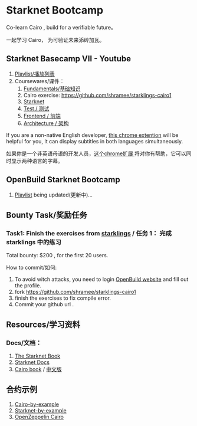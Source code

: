 # Starknet Bootcamp



Co-learn Cairo ,  build for a verifiable future。

一起学习 Cairo， 为可验证未来添砖加瓦。



## Starknet Basecamp VII - Youtube 

1. [Playlist/播放列表](https://www.youtube.com/playlist?list=PLMXIoXErTTYX-ZSxlaYDxsR66l5a39IwA)
2. Coursewares/课件：
   1.  [Fundamentals/基础知识](https://docs.google.com/presentation/d/1hlDYWmNX5j2UUZsXLvDLb1kR8rwPvjAnbpfo3hg_kEU/edit#slide=id.g25b027f2396_0_0) 
   2. Cairo exercise: https://github.com/shramee/starklings-cairo1
   3. [ Starknet](https://docs.google.com/presentation/d/1NCBlO-9kdF1t54kR9Q7cvSAGoC2PocTrlr4SryAeBmU/edit#slide=id.g1dff4c31abe_0_50)
   4. [Test / 测试](https://docs.google.com/presentation/d/1KSI_8rcxvxXJU-oeKngj_s5T_RNdKPSs7h-_jONWBA4/edit?usp=sharing)
   5.  [Frontend / 前端](https://docs.google.com/presentation/d/1Q5HnlJ90QpttAzxweXQe8mAPOZV93tTClJn43Q5UUM0/edit?usp=sharing) 
   6.  [Architecture / 架构](https://docs.google.com/presentation/d/1E2J0d_n7TxSnNPHY9watHlUNETYjM5Ad3lke-6-5PPg/edit?usp=sharing)



If you are a non-native English developer, [this chrome extention](https://chromewebstore.google.com/detail/language-learning-with-ne/bekopgepchoeepdmokgkpkfhegkeohbl?utm_source=ext_app_menu) will be helpful for you, It can display subtitles in both languages simultaneously.

如果你是一个非英语母语的开发人员，[这个chrome扩展 ](https://chromewebstore.google.com/detail/language-learning-with-ne/bekopgepchoeepdmokgkpkfhegkeohbl?utm_source=ext_app_menu)将对你有帮助，它可以同时显示两种语言的字幕。

## OpenBuild Starknet Bootcamp

1. [Playlist](https://openbuild.xyz/learn/challenges/89)  being updated(更新中)...



## Bounty Task/奖励任务

### Task1:  Finish the exercises from [starklings](https://github.com/shramee/starklings-cairo1) / 任务 1： 完成 starklings 中的练习

Total bounty:  $200 , for the first 20 users. 

How to commit/如何:

1. To avoid witch attacks, you need to login [OpenBuild website](https://openbuild.xyz/) and fill out the profile.
2. fork https://github.com/shramee/starklings-cairo1
3. finish the exercises to fix compile error.
4. Commit your github url .



## Resources/学习资料

### Docs/文档：

1. [The Starknet Book](https://book.starknet.io/)
2. [Starknet Docs](https://docs.starknet.io/documentation/)
3. [Cairo book](https://book.cairo-lang.org/) / [中文版](https://book.cairo-lang.org/zh-cn/index.html)

## 合约示例

1. [Cairo-by-example](https://cairo-by-example.com/)
2. [Starknet-by-example](https://starknet-by-example.voyager.online/)
3. [OpenZeppelin Cairo](https://github.com/OpenZeppelin/cairo-contracts/)





